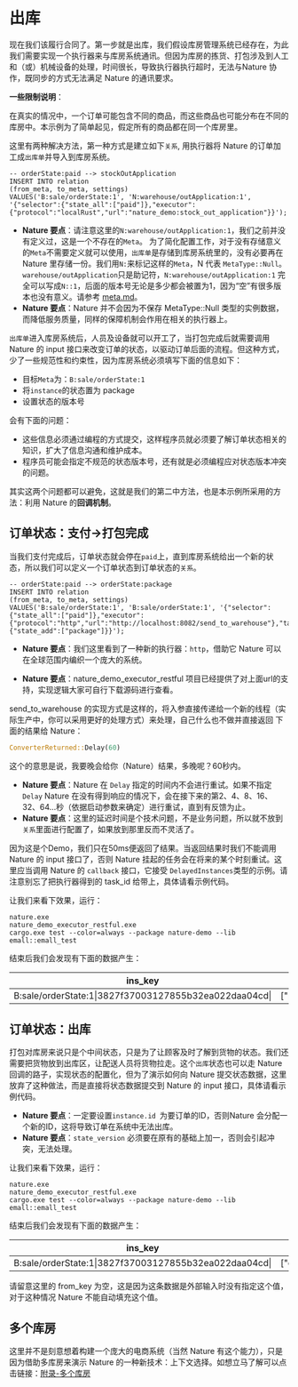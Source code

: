 # 出库

现在我们该履行合同了。第一步就是出库，我们假设库房管理系统已经存在，为此我们需要实现一个执行器来与库房系统通讯。但因为库房的拣货、打包涉及到人工和（或）机械设备的处理，时间很长，导致执行器执行超时，无法与Nature 协作，既同步的方式无法满足 Nature 的通讯要求。

**一些限制说明**：

在真实的情况中，一个订单可能包含不同的商品，而这些商品也可能分布在不同的库房中。本示例为了简单起见，假定所有的商品都在同一个库房里。

这里有两种解决方法，第一种方式是建立如下`关系`, 用执行器将 Nature 的订单加工成`出库单`并导入到库房系统。

```mysql
-- orderState:paid --> stockOutApplication
INSERT INTO relation
(from_meta, to_meta, settings)
VALUES('B:sale/orderState:1', 'N:warehouse/outApplication:1', '{"selector":{"state_all":["paid"]},"executor":{"protocol":"localRust","url":"nature_demo:stock_out_application"}}');
```

- **Nature 要点**：请注意这里的`N:warehouse/outApplication:1`，我们之前并没有定义过，这是一个不存在的`Meta`。 为了简化配置工作，对于没有存储意义的`Meta`不需要定义就可以使用，`出库单`是存储到库房系统里的，没有必要再在 Nature 里存储一份。我们用`N:`来标记这样的`Meta`，N 代表 `MetaType::Null`。`warehouse/outApplication`只是助记符，`N:warehouse/outApplication:1` 完全可以写成`N::1`，后面的版本号无论是多少都会被置为1，因为“空”有很多版本也没有意义。请参考 [meta.md](https://github.com/llxxbb/Nature/blob/master/doc/ZH/help/meta.md)。
- **Nature 要点**：Nature 并不会因为不保存 MetaType::Null 类型的实例数据，而降低服务质量，同样的保障机制会作用在相关的执行器上。

`出库单`进入库房系统后，人员及设备就可以开工了，当打包完成后就需要调用 Nature 的 input 接口来改变订单的状态，以驱动订单后面的流程。但这种方式，少了一些规范性和约束性，因为库房系统必须填写下面的信息如下：

- 目标`Meta`为：`B:sale/orderState:1`
- 将`instance`的状态置为 package 
- 设置状态的版本号

会有下面的问题：

- 这些信息必须通过编程的方式提交，这样程序员就必须要了解订单状态相关的知识，扩大了信息沟通和维护成本。
- 程序员可能会指定不规范的状态版本号，还有就是必须编程应对状态版本冲突的问题。

其实这两个问题都可以避免，这就是我们的第二中方法，也是本示例所采用的方法：利用 Nature 的**回调机制**。

## 订单状态：支付->打包完成

当我们支付完成后，订单状态就会停在`paid`上，直到库房系统给出一个新的状态，所以我们可以定义一个订单状态到订单状态的`关系`。

```mysql
-- orderState:paid --> orderState:package
INSERT INTO relation
(from_meta, to_meta, settings)
VALUES('B:sale/orderState:1', 'B:sale/orderState:1', '{"selector":{"state_all":["paid"]},"executor":{"protocol":"http","url":"http://localhost:8082/send_to_warehouse"},"target":{"state_add":["package"]}}');
```

- **Nature 要点**：我们这里看到了一种新的执行器：`http`，借助它 Nature 可以在全球范围内编织一个庞大的系统。

- **Nature 要点**：nature_demo_executor_restful 项目已经提供了对上面url的支持，实现逻辑大家可自行下载源码进行查看。

send_to_warehouse 的实现方式是这样的，将入参直接传递给一个新的线程（实际生产中，你可以采用更好的处理方式）来处理，自己什么也不做并直接返回 下面的结果给 Nature：

```rust
ConverterReturned::Delay(60)
```

这个的意思是说，我要晚会给你（Nature）结果，多晚呢？60秒内。

- **Nature 要点**：Nature 在 `Delay` 指定的时间内不会进行重试。如果不指定 `Delay` Nature 在没有得到响应的情况下，会在接下来的第2、4、8、16、32、64...秒（依据启动参数来确定）进行重试，直到有反馈为止。
- **Nature 要点**：这里的延迟时间是个技术问题，不是业务问题，所以就不放到`关系`里面进行配置了，如果放到那里反而不灵活了。

因为这是个Demo，我们只在50ms便返回了结果。当返回结果时我们不能调用 Nature 的 input 接口了，否则 Nature 挂起的任务会在将来的某个时刻重试。这里应当调用 Nature 的 `callback` 接口，它接受 `DelayedInstances`类型的示例。请注意别忘了把执行器得到的 task_id 给带上，具体请看示例代码。

让我们来看下效果，运行：

```shell
nature.exe
nature_demo_executor_restful.exe
cargo.exe test --color=always --package nature-demo --lib emall::emall_test
```

结束后我们会发现有下面的数据产生：

| ins_key                                                | states      | state_version | from_key                                                  |
| ------------------------------------------------------ | ----------- | ------------- | --------------------------------------------------------- |
| B:sale/orderState:1\|3827f37003127855b32ea022daa04cd\| | ["package"] | 3             | B:sale/orderState:1\|3827f37003127855b32ea022daa04cd\|\|2 |

## 订单状态：出库

打包对库房来说只是个中间状态，只是为了让顾客及时了解到货物的状态。我们还需要把货物放到出库区，让配送人员将货物拉走。这个`出库`状态也可以走 Nature 回调的路子，实现状态的配置化，但为了演示如何向 Nature 提交状态数据，这里放弃了这种做法，而是直接将状态数据提交到 Nature 的 input 接口，具体请看示例代码。

- **Nature 要点**：一定要设置`instance.id `为要订单的ID，否则Nature 会分配一个新的ID，这将导致订单在系统中无法出库。
- **Nature 要点**：`state_version` 必须要在原有的基础上加一，否则会引起冲突，无法处理。

让我们来看下效果，运行：

```shell
nature.exe
nature_demo_executor_restful.exe
cargo.exe test --color=always --package nature-demo --lib emall::emall_test
```

结束后我们会发现有下面的数据产生：

| ins_key                                                | states       | state_version | from_key |
| ------------------------------------------------------ | ------------ | ------------- | -------- |
| B:sale/orderState:1\|3827f37003127855b32ea022daa04cd\| | ["outbound"] | 4             |          |

请留意这里的 from_key 为空，这是因为这条数据是外部输入时没有指定这个值，对于这种情况 Nature 不能自动填充这个值。

## 多个库房

这里并不是刻意想着构建一个庞大的电商系统（当然 Nature 有这个能力），只是因为借助多库房来演示 Nature 的一种新技术：上下文选择。如想立马了解可以点击链接：[附录-多个库房](emall-appendix-multi-warehouse.md)



